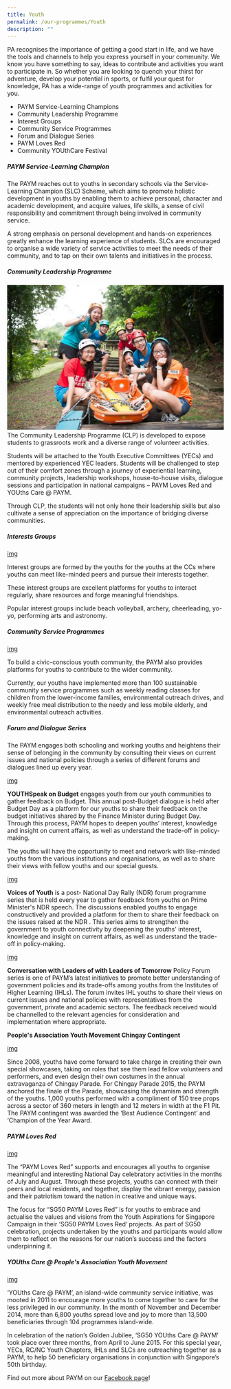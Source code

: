 ```yaml
---
title: Youth
permalink: /our-programmes/Youth
description: ""
---
```

PA recognises the importance of getting a good start in life, and we have the tools and channels to help you express yourself in your community. We know you have something to say, ideas to contribute and activities you want to participate in. So whether you are looking to quench your thirst for adventure, develop your potential in sports, or fulfil your quest for knowledge, PA has a wide-range of youth programmes and activities for you.

* PAYM Service-Learning Champions
* Community Leadership Programme
* Interest Groups
* Community Service Programmes
* Forum and Dialogue Series
* PAYM Loves Red
* Community YOUthCare Festival


##### PAYM Service-Learning Champion


The PAYM reaches out to youths in secondary schools via the Service-Learning Champion (SLC) Scheme, which aims to promote holistic development in youths by enabling them to achieve personal, character and academic development, and acquire values, life skills, a sense of civil responsibility and commitment through being involved in community service.

A strong emphasis on personal development and hands-on experiences greatly enhance the learning experience of students. SLCs are encouraged to organise a wide variety of service activities to meet the needs of their community, and to tap on their own talents and initiatives in the process.


##### Community Leadership Programme

![](/images/Programmes/Youth/CLP.jpg)
The Community Leadership Programme (CLP) is developed to expose students to grassroots work and a diverse range of volunteer activities.

Students will be attached to the Youth Executive Committees (YECs) and mentored by experienced YEC leaders. Students will be challenged to step out of their comfort zones through a journey of experiential learning, community projects, leadership workshops, house-to-house visits, dialogue sessions and participation in national campaigns – PAYM Loves Red and YOUths Care @ PAYM.

Through CLP, the students will not only hone their leadership skills but also cultivate a sense of appreciation on the importance of bridging diverse communities.

##### Interests Groups
[img]()

Interest groups are formed by the youths for the youths at the CCs where youths can meet like-minded peers and pursue their interests together.

These interest groups are excellent platforms for youths to interact regularly, share resources and forge meaningful friendships.

Popular interest groups include beach volleyball, archery, cheerleading, yo-yo, performing arts and astronomy.

##### Community Service Programmes
[img]()

To build a civic-conscious youth community, the PAYM also provides platforms for youths to contribute to the wider community.

Currently, our youths have implemented more than 100 sustainable community service programmes such as weekly reading classes for children from the lower-income families, environmental outreach drives, and weekly free meal distribution to the needy and less mobile elderly, and environmental outreach activities.

##### Forum and Dialogue Series

The PAYM engages both schooling and working youths and heightens their sense of belonging in the community by consulting their views on current issues and national policies through a series of different forums and dialogues lined up every year.

[img]()

**YOUTHSpeak on Budget** engages youth from our youth communities to gather feedback on Budget. This annual post-Budget dialogue is held after Budget Day as a platform for our youths to share their feedback on the budget initiatives shared by the Finance Minister during Budget Day. Through this process, PAYM hopes to deepen youths’ interest, knowledge and insight on current affairs, as well as understand the trade-off in policy-making.

The youths will have the opportunity to meet and network with like-minded youths from the various institutions and organisations, as well as to share their views with fellow youths and our special guests.

[img]()

**Voices of Youth** is a post- National Day Rally (NDR) forum programme series that is held every year to gather feedback from youths on Prime Minister's NDR speech. The discussions enabled youths to engage constructively and provided a platform for them to share their feedback on the issues raised at the NDR . This series aims to strengthen the government to youth connectivity by deepening the youths' interest, knowledge and insight on current affairs, as well as understand the trade-off in policy-making.

[img]()

**Conversation with Leaders of with Leaders of Tomorrow** Policy Forum series is one of PAYM’s latest initiatives to promote better understanding of government policies and its trade-offs among youths from the Institutes of Higher Learning (IHLs). The forum invites IHL youths to share their views on current issues and national policies with representatives from the government, private and academic sectors. The feedback received would be channelled to the relevant agencies for consideration and implementation where appropriate.

**People's Association Youth Movement Chingay Contingent**

[img]()

Since 2008, youths have come forward to take charge in creating their own special showcases, taking on roles that see them lead fellow volunteers and performers, and even design their own costumes in the annual extravaganza of Chingay Parade. For Chingay Parade 2015, the PAYM anchored the finale of the Parade, showcasing the dynamism and strength of the youths. 1,000 youths performed with a compliment of 150 tree props across a sector of 360 meters in length and 12 meters in width at the F1 Pit. The PAYM contingent was awarded the ‘Best Audience Contingent’ and ‘Champion of the Year Award.

 

##### PAYM Loves Red

[img]()

The “PAYM Loves Red” supports and encourages all youths to organise meaningful and interesting National Day celebratory activities in the months of July and August. Through these projects, youths can connect with their peers and local residents, and together, display the vibrant energy, passion and their patriotism toward the nation in creative and unique ways.

The focus for “SG50 PAYM Loves Red” is for youths to embrace and actualise the values and visions from the Youth Aspirations for Singapore Campaign in their ‘SG50 PAYM Loves Red’ projects. As part of SG50 celebration, projects undertaken by the youths and participants would allow them to reflect on the reasons for our nation’s success and the factors underpinning it.

##### YOUths Care @ People's Association Youth Movement
[img]()

‘YOUths Care @ PAYM’, an island-wide community service initiative, was mooted in 2011 to encourage more youths to come together to care for the less privileged in our community. In the month of November and December 2014, more than 6,800 youths spread love and joy to more than 13,500 beneficiaries through 104 programmes island-wide.

In celebration of the nation’s Golden Jubilee, ‘SG50 YOUths Care @ PAYM’ took place over three months, from April to June 2015. For this special year, YECs, RC/NC Youth Chapters, IHLs and SLCs are outreaching together as a PAYM, to help 50 beneficiary organisations in conjunction with Singapore’s 50th birthday.

Find out more about PAYM on our [Facebook page](https://www.facebook.com/PAYMyouths)!